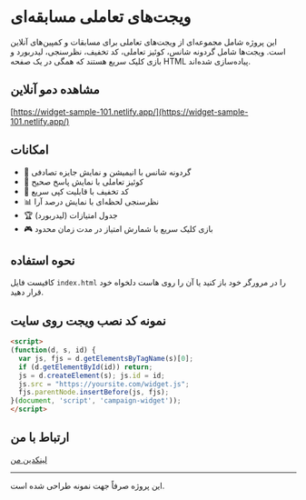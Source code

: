 # ویجت‌های تعاملی مسابقه‌ای

این پروژه شامل مجموعه‌ای از ویجت‌های تعاملی برای مسابقات و کمپین‌های آنلاین است. ویجت‌ها شامل گردونه شانس، کوئیز تعاملی، کد تخفیف، نظرسنجی، لیدربورد و بازی کلیک سریع هستند که همگی در یک صفحه HTML پیاده‌سازی شده‌اند.

## مشاهده دمو آنلاین

[https://widget-sample-101.netlify.app/](https://widget-sample-101.netlify.app/)

## امکانات

- 🎡 گردونه شانس با انیمیشن و نمایش جایزه تصادفی
- 🧠 کوئیز تعاملی با نمایش پاسخ صحیح
- 🎫 کد تخفیف با قابلیت کپی سریع
- 📊 نظرسنجی لحظه‌ای با نمایش درصد آرا
- 🏆 جدول امتیازات (لیدربورد)
- 🎮 بازی کلیک سریع با شمارش امتیاز در مدت زمان محدود

## نحوه استفاده

کافیست فایل `index.html` را در مرورگر خود باز کنید یا آن را روی هاست دلخواه خود قرار دهید.

## نمونه کد نصب ویجت روی سایت

```html
<script>
(function(d, s, id) {
  var js, fjs = d.getElementsByTagName(s)[0];
  if (d.getElementById(id)) return;
  js = d.createElement(s); js.id = id;
  js.src = "https://yoursite.com/widget.js";
  fjs.parentNode.insertBefore(js, fjs);
}(document, 'script', 'campaign-widget'));
</script>
```

## ارتباط با من

<a href="https://www.linkedin.com/in/seyedahmaddv" target="_blank">لینکدین من</a>  


---

این پروژه صرفاً جهت نمونه طراحی شده است.